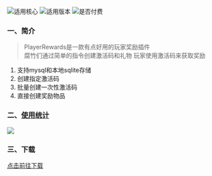 
![适用核心](https://img.shields.io/badge/适用核心-Spigot|Folia-blue)
![适用版本](https://img.shields.io/badge/适用版本-1.7.x--1.21.x-blue)
![是否付费](https://img.shields.io/badge/是否付费-否-blue)

### 一、简介

> PlayerRewards是一款有点好用的玩家奖励插件  
> 腐竹们通过简单的指令创建激活码和礼物
> 玩家使用激活码来获取奖励

1. 支持mysql和本地sqlite存储
2. 创建指定激活码
3. 批量创建一次性激活码
4. 直接创建奖励物品

### 二、[使用统计](https://bstats.org/plugin/bukkit/PlayerRewards/13634)

![](https://bstats.org/signatures/bukkit/PlayerRewards.svg)

### 三、下载

[点击前往下载](https://www.alipan.com/s/B1eKwXEHSmL)  
